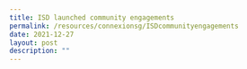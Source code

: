 ```yaml
---
title: ISD launched community engagements
permalink: /resources/connexionsg/ISDcommunityengagements
date: 2021-12-27
layout: post
description: ""
---
```

